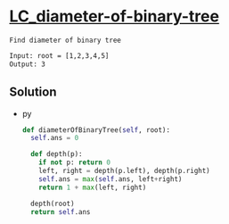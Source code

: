 # [LC_diameter-of-binary-tree](https://leetcode.com/problems/diameter-of-binary-tree)

```en
Find diameter of binary tree
```

```txt
Input: root = [1,2,3,4,5]
Output: 3
```

## Solution

* py

  ```py
  def diameterOfBinaryTree(self, root):
    self.ans = 0

    def depth(p):
      if not p: return 0
      left, right = depth(p.left), depth(p.right)
      self.ans = max(self.ans, left+right)
      return 1 + max(left, right)

    depth(root)
    return self.ans
  ```
